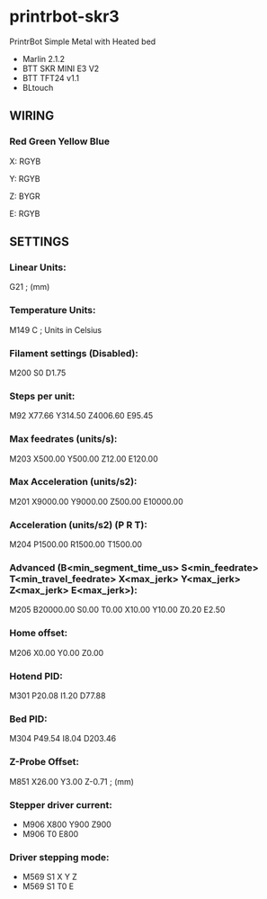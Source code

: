 # printrbot-skr3

PrintrBot Simple Metal with Heated bed

* Marlin 2.1.2
* BTT SKR MINI E3 V2
* BTT TFT24 v1.1
* BLtouch

## WIRING

### Red Green Yellow Blue
<p>X: RGYB</p>
<p>Y: RGYB</p>
<p>Z: BYGR</p>
<p>E: RGYB</p>

## SETTINGS 

### Linear Units:
G21 ; (mm)
### Temperature Units:
M149 C ; Units in Celsius
### Filament settings (Disabled):
M200 S0 D1.75
### Steps per unit:
M92 X77.66 Y314.50 Z4006.60 E95.45
### Max feedrates (units/s):
M203 X500.00 Y500.00 Z12.00 E120.00
### Max Acceleration (units/s2):
M201 X9000.00 Y9000.00 Z500.00 E10000.00
### Acceleration (units/s2) (P<print-accel> R<retract-accel> T<travel-accel>):
M204 P1500.00 R1500.00 T1500.00
### Advanced (B<min_segment_time_us> S<min_feedrate> T<min_travel_feedrate> X<max_jerk> Y<max_jerk> Z<max_jerk> E<max_jerk>):
M205 B20000.00 S0.00 T0.00 X10.00 Y10.00 Z0.20 E2.50
### Home offset:
M206 X0.00 Y0.00 Z0.00
### Hotend PID:
M301 P20.08 I1.20 D77.88
### Bed PID:
M304 P49.54 I8.04 D203.46
### Z-Probe Offset:
M851 X26.00 Y3.00 Z-0.71 ; (mm)
### Stepper driver current:
* M906 X800 Y900 Z900
* M906 T0 E800
### Driver stepping mode:
* M569 S1 X Y Z
* M569 S1 T0 E




